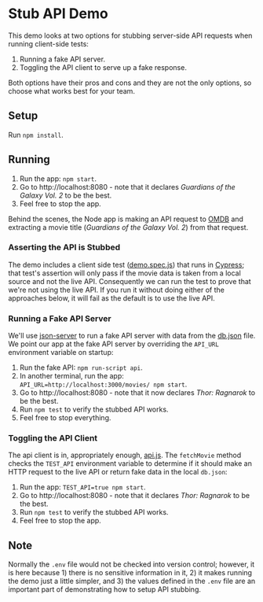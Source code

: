 # Stub API Demo

This demo looks at two options for stubbing server-side API requests when running client-side tests:

1. Running a fake API server.
1. Toggling the API client to serve up a fake response.

Both options have their pros and cons and they are not the only options, so choose what works best for your team.

## Setup

Run `npm install`.

## Running

1. Run the app: `npm start`.
1. Go to http://localhost:8080 - note that it declares _Guardians of the Galaxy Vol. 2_ to be the best.
1. Feel free to stop the app.

Behind the scenes, the Node app is making an API request to [OMDB](http://www.omdbapi.com) and extracting a movie title (_Guardians of the Galaxy Vol. 2_) from that request.

### Asserting the API is Stubbed

The demo includes a client side test ([demo.spec.js](https://github.com/kadams54/stub-api-demo/blob/master/demo.spec.js)) that runs in [Cypress](https://cypress.io/); that test's assertion will only pass if the movie data is taken from a local source and not the live API. Consequently we can run the test to prove that we're not using the live API. If you run it without doing either of the approaches below, it will fail as the default is to use the live API.

### Running a Fake API Server

We'll use [json-server](https://github.com/typicode/json-server/) to run a fake API server with data from the [db.json](https://github.com/kadams54/stub-api-demo/blob/master/db.json) file. We point our app at the fake API server by overriding the `API_URL` environment variable on startup:

1. Run the fake API: `npm run-script api`.
1. In another terminal, run the app: `API_URL=http://localhost:3000/movies/ npm start`.
1. Go to http://localhost:8080 - note that it now declares _Thor: Ragnarok_ to be the best.
1. Run `npm test` to verify the stubbed API works.
1. Feel free to stop everything.

### Toggling the API Client

The api client is in, appropriately enough, [api.js](https://github.com/kadams54/stub-api-demo/blob/master/api.js). The `fetchMovie` method checks the `TEST_API` environment variable to determine if it should make an HTTP request to the live API or return fake data in the local `db.json`:

1. Run the app: `TEST_API=true npm start`.
1. Go to http://localhost:8080 - note that it declares _Thor: Ragnarok_ to be the best.
1. Run `npm test` to verify the stubbed API works.
1. Feel free to stop the app.

## Note

Normally the `.env` file would not be checked into version control; however, it is here because 1) there is no sensitive information in it, 2) it makes running the demo just a little simpler, and 3) the values defined in the `.env` file are an important part of demonstrating how to setup API stubbing.